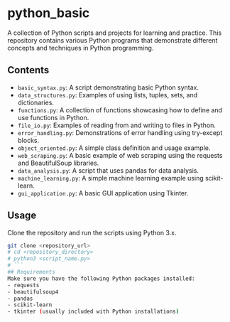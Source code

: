 # python_basic
A collection of Python scripts and projects for learning and practice.
This repository contains various Python programs that demonstrate different concepts and techniques in Python programming.
## Contents
- `basic_syntax.py`: A script demonstrating basic Python syntax.
- `data_structures.py`: Examples of using lists, tuples, sets, and dictionaries.
- `functions.py`: A collection of functions showcasing how to define and use functions in Python.
- `file_io.py`: Examples of reading from and writing to files in Python.
- `error_handling.py`: Demonstrations of error handling using try-except blocks.
- `object_oriented.py`: A simple class definition and usage example.
- `web_scraping.py`: A basic example of web scraping using the requests and BeautifulSoup libraries.
- `data_analysis.py`: A script that uses pandas for data analysis.
- `machine_learning.py`: A simple machine learning example using scikit-learn.
- `gui_application.py`: A basic GUI application using Tkinter.
## Usage
Clone the repository and run the scripts using Python 3.x.
```bash
git clone <repository_url>
# cd <repository_directory>
# python3 <script_name.py>
# ```       
## Requirements
Make sure you have the following Python packages installed:
- requests
- beautifulsoup4
- pandas        
- scikit-learn
- tkinter (usually included with Python installations)